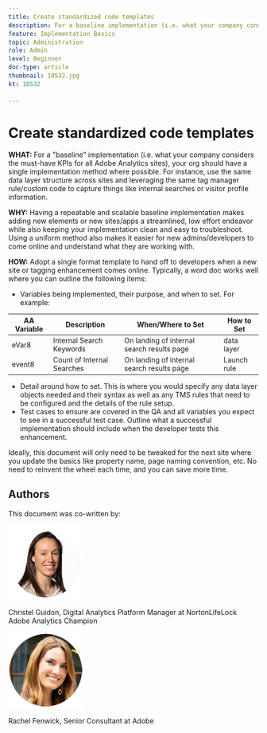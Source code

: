 ```yaml
---
title: Create standardized code templates
description: For a baseline implementation (i.e. what your company considers the must-have KPIs for all Adobe Analytics sites), your org should have a single implementation method where possible. 
feature: Implementation Basics
topic: Administration
role: Admin
level: Beginner
doc-type: article
thumbnail: 10532.jpg
kt: 10532

---
```


# Create standardized code templates

**WHAT:** For a "baseline" implementation (i.e. what your company considers the must-have KPIs for all Adobe Analytics sites), your org should have a single implementation method where possible. For instance, use the same data layer structure across sites and leveraging the same tag manager rule/custom code to capture things like internal searches or visitor profile information.

**WHY:** Having a repeatable and scalable baseline implementation makes adding new elements or new sites/apps a streamlined, low effort endeavor while also keeping your implementation clean and easy to troubleshoot. Using a uniform method also makes it easier for new admins/developers to come online and understand what they are working with.

**HOW:** Adopt a single format template to hand off to developers when a new site or tagging enhancement comes online. Typically, a word doc works well where you can outline the following items: 

* Variables being implemented, their purpose, and when to set. For example:

| AA Variable | Description | When/Where to Set | How to Set |
|--- |--- |--- |--- |
| eVar8	| Internal Search Keywords	| On landing of internal search results page | data layer |
| event8 | Count of Internal Searches | On landing of internal search results page | Launch rule |

* Detail around how to set. This is where you would specify any data layer objects needed and their syntax as well as any TMS rules that need to be configured and the details of the rule setup.
* Test cases to ensure are covered in the QA and all variables you expect to see in a successful test case. Outline what a successful implementation should include when the developer tests this enhancement.

Ideally, this document will only need to be tweaked for the next site where you update the basics like property name, page naming convention, etc. No need to reinvent the wheel each time, and you can save more time.

## Authors

This document was co-written by:

![Christel Guidon](assets/Christel-Headshot-150.png)

Christel Guidon, Digital Analytics Platform Manager at NortonLifeLock
Adobe Analytics Champion

![Rachel Fenwick](assets/Rachel-Fenwick-150.png)

Rachel Fenwick, Senior Consultant at Adobe
